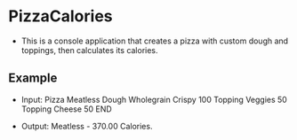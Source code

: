 ﻿# PizzaCalories

* This is a console application that creates a pizza with custom dough and toppings, then calculates its calories.

## Example 

* Input: Pizza Meatless
 Dough Wholegrain Crispy 100
 Topping Veggies 50
 Topping Cheese 50
 END

* Output: Meatless - 370.00 Calories.